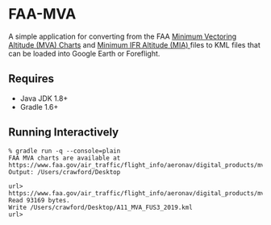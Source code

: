 # FAA-MVA

A simple application for converting from the FAA [Minimum Vectoring Altitude (MVA) Charts](https://www.faa.gov/air_traffic/flight_info/aeronav/digital_products/mva_mia/mva/) 
and [Minimum IFR Altitude (MIA) ](https://www.faa.gov/air_traffic/flight_info/aeronav/digital_products/mva_mia/mia/) 
files to KML files that can be loaded into
Google Earth or Foreflight.

## Requires

* Java JDK 1.8+
* Gradle 1.6+


## Running Interactively

```
% gradle run -q --console=plain
FAA MVA charts are available at https://www.faa.gov/air_traffic/flight_info/aeronav/digital_products/mva_mia/mva/
Output: /Users/crawford/Desktop

url> https://www.faa.gov/air_traffic/flight_info/aeronav/digital_products/mva_mia/aixm/A11_MVA_FUS3_2019.xml
Read 93169 bytes.
Write /Users/crawford/Desktop/A11_MVA_FUS3_2019.kml
url>
```
